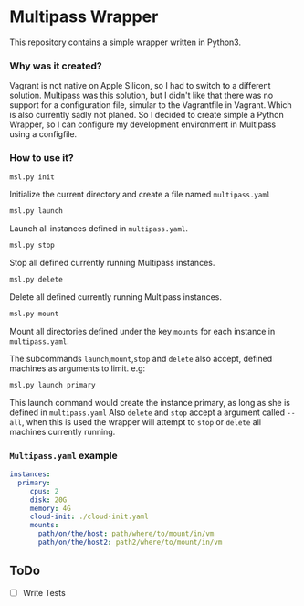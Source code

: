 # Multipass Wrapper

This repository contains a simple wrapper written in Python3.

### Why was it created?

Vagrant is not native on Apple Silicon, so I had to switch to a different solution.
Multipass was this solution, but I didn't like that there was no support for a configuration file, simular to the Vagrantfile in Vagrant.
Which is also currently sadly not planed.
So I decided to create simple a Python Wrapper, so I can configure my development environment in Multipass using a configfile.

### How to use it?

```bash 
msl.py init
```
Initialize the current directory and create a file named `multipass.yaml`

```bash
msl.py launch
```
Launch all instances defined in `multipass.yaml`.


```bash
msl.py stop
```
Stop all defined currently running Multipass instances.


```bash
msl.py delete
```
Delete all defined currently running Multipass instances.

```bash
msl.py mount
```
Mount all directories defined under the key `mounts` for each instance in `multipass.yaml`.

The subcommands `launch`,`mount`,`stop` and `delete` also accept, defined machines as arguments to limit.
e.g:
```bash
msl.py launch primary
```
This launch command would create the instance primary, as long as she is defined in `multipass.yaml`
Also `delete` and `stop` accept a argument called `--all`, when this is used the wrapper will attempt to 
`stop` or `delete` all machines currently running.

### `Multipass.yaml` example

```yaml
instances:
  primary:
     cpus: 2
     disk: 20G
     memory: 4G
     cloud-init: ./cloud-init.yaml
     mounts:
       path/on/the/host: path/where/to/mount/in/vm
       path/on/the/host2: path2/where/to/mount/in/vm
```



## ToDo

-[ ] Write Tests 